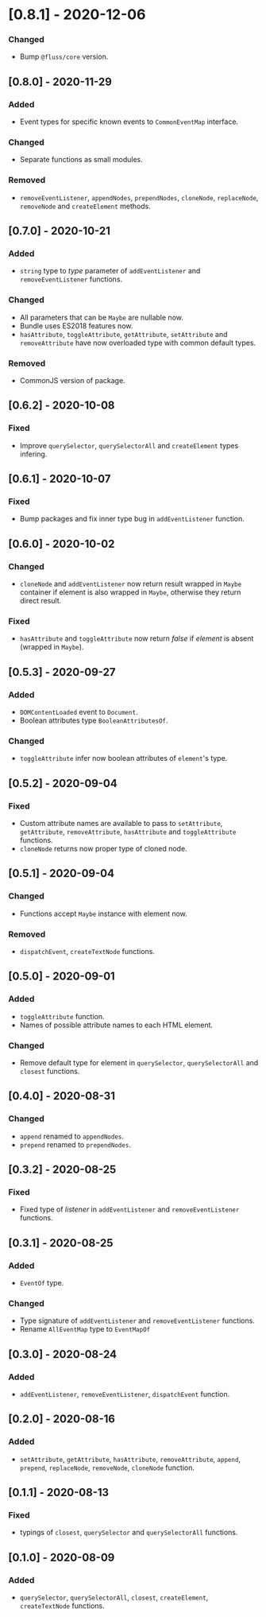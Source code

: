 # [0.8.1] - 2020-12-06

### Changed

- Bump `@fluss/core` version.

## [0.8.0] - 2020-11-29

### Added

- Event types for specific known events to `CommonEventMap` interface.

### Changed

- Separate functions as small modules.

### Removed

- `removeEventListener`, `appendNodes`, `prependNodes`, `cloneNode`, `replaceNode`, `removeNode` and `createElement` methods.

## [0.7.0] - 2020-10-21

### Added

- `string` type to _type_ parameter of `addEventListener` and `removeEventListener` functions.

### Changed

- All parameters that can be `Maybe` are nullable now.
- Bundle uses ES2018 features now.
- `hasAttribute`, `toggleAttribute`, `getAttribute`, `setAttribute` and `removeAttribute` have now overloaded type with common default types.

### Removed

- CommonJS version of package.

## [0.6.2] - 2020-10-08

### Fixed

- Improve `querySelector`, `querySelectorAll` and `createElement` types infering.

## [0.6.1] - 2020-10-07

### Fixed

- Bump packages and fix inner type bug in `addEventListener` function.

## [0.6.0] - 2020-10-02

### Changed

- `cloneNode` and `addEventListener` now return result wrapped in `Maybe` container if element is also wrapped in `Maybe`, otherwise they return direct result.

### Fixed

- `hasAttribute` and `toggleAttribute` now return _false_ if _element_ is absent (wrapped in `Maybe`).

## [0.5.3] - 2020-09-27

### Added

- `DOMContentLoaded` event to `Document`.
- Boolean attributes type `BooleanAttributesOf`.

### Changed

- `toggleAttribute` infer now boolean attributes of `element`'s type.

## [0.5.2] - 2020-09-04

### Fixed

- Custom attribute names are available to pass to `setAttribute`, `getAttribute`, `removeAttribute`, `hasAttribute` and `toggleAttribute` functions.
- `cloneNode` returns now proper type of cloned node.

## [0.5.1] - 2020-09-04

### Changed

- Functions accept `Maybe` instance with element now.

### Removed

- `dispatchEvent`, `createTextNode` functions.

## [0.5.0] - 2020-09-01

### Added

- `toggleAttribute` function.
- Names of possible attribute names to each HTML element.

### Changed

- Remove default type for element in `querySelector`, `querySelectorAll` and `closest` functions.

## [0.4.0] - 2020-08-31

### Changed

- `append` renamed to `appendNodes`.
- `prepend` renamed to `prependNodes`.

## [0.3.2] - 2020-08-25

### Fixed

- Fixed type of _listener_ in `addEventListener` and `removeEventListener` functions.

## [0.3.1] - 2020-08-25

### Added

- `EventOf` type.

### Changed

- Type signature of `addEventListener` and `removeEventListener` functions.
- Rename `AllEventMap` type to `EventMapOf`

## [0.3.0] - 2020-08-24

### Added

- `addEventListener`, `removeEventListener`, `dispatchEvent` function.

## [0.2.0] - 2020-08-16

### Added

- `setAttribute`, `getAttribute`, `hasAttribute`, `removeAttribute`, `append`, `prepend`, `replaceNode`, `removeNode`, `cloneNode` function.

## [0.1.1] - 2020-08-13

### Fixed

- typings of `closest`, `querySelector` and `querySelectorAll` functions.

## [0.1.0] - 2020-08-09

### Added

- `querySelector`, `querySelectorAll`, `closest`, `createElement`, `createTextNode` functions.

